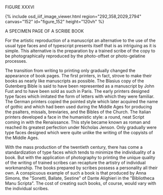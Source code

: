 FIGURE XXXVI 

{% include osd_iiif_image_viewer.html region="292,358,2029,2794" canvas="152" id="figure_152" height="120vh" %}

A SPECIMEN PAGE OF A SCRIBE BOOK 

For the artistic reproduction of a manuscript an alternative to the 
use of the usual type faces and of typescript presents itself that is as 
intriguing as it is simple. This alternative is the preparation by a trained 
scribe of the copy to be photographically reproduced by the photo-offset or 
photo-gelatine processes. 

The transition from writing to printing only gradually changed the appearance of book pages. The first printers, in fact, strove to make their 
books as nearly like manuscripts as possible. The Blasius copy of the Gutenberg 
Bible is said to have been represented as a manuscript by John Fust and to 
have been sold as such in Paris. The early printers designed type faces 
which imitated the form of letters with which they were familiar. The 
German printers copied the pointed style which later acquired the name 
of gothic and which had been used during the Middle Ages for producing the psalters, missals, breviaries, and the Bibles of the Church. The 
Italian printers developed a face in the humanistic style: a round, neat 
Script coming in with the Renaissance. This style became known as 
roman and reached its greatest perfection under Nicholas Jenson. Only 
gradually were type faces designed which were quite unlike the writing 
of the copyists of the Middle Ages. 

With the mass production of the twentieth century, there has come 
a standardization of type faces which tends to minimize the individuality 
of a book. But with the application of photography to printing the unique quality of the writing of trained scribes can recapture the artistry 
of individual workmanship. The books prepared by scribes possess a 
personality all their own. A conspicuous example of such a book is that produced by Anna Simons, the "Sonetti, Ballate, Sestine" of Dante 
Alighieri in the "Bibliotheca Manu Scripta". The cost of creating such 
books, of course, would vary with the individual scribes.
